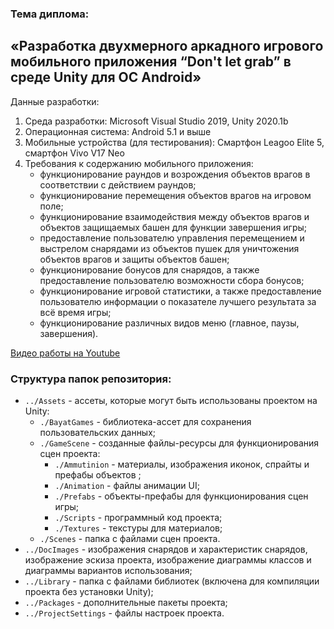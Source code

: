 ### Тема диплома:
## «Разработка двухмерного аркадного игрового мобильного приложения “Don't let grab” в среде Unity для ОС Android»

Данные разработки:
1. Среда разработки: Microsoft Visual Studio 2019, Unity 2020.1b  
2. Операционная система: Android 5.1 и выше  
3. Мобильные устройства (для тестирования): Смартфон Leagoo Elite 5, смартфон Vivo V17 Neo  
4. Требования к содержанию мобильного приложения:  
   - функционирование раундов и возрождения объектов врагов в соответствии с действием раундов;
   - функционирование перемещения объектов врагов на игровом поле;
   - функционирование взаимодействия между объектов врагов и объектов защищаемых башен для функции завершения игры;
   - предоставление пользователю управления перемещением и выстрелом снарядами из объектов пушек для уничтожения объектов врагов и защиты объектов башен;
   - функционирование бонусов для снарядов, а также предоставление пользователю возможности сбора бонусов;
   - функционирование игровой статистики, а также предоставление пользователю информации о показателе лучшего результата за всё время игры;
   - функционирование различных видов меню (главное, паузы, завершения).

[Видео работы на Youtube](https://youtu.be/cNT-ODeEbdg)

### Структура папок репозитория:
   - `../Assets` - ассеты, которые могут быть использованы проектом на Unity:
      - `./BayatGames` - библиотека-ассет для сохранения пользовательских данных;
      - `./GameScene` - созданные файлы-ресурсы для функционирования сцен проекта:
         - `./Ammutinion` - материалы, изображения иконок, спрайты и префабы объектов ;
         - `./Animation` - файлы анимации UI;
         - `./Prefabs` - объекты-префабы для функционирования сцен игры;
         - `./Scripts` - программный код проекта;
         - `./Textures` - текстуры для материалов;
      - `./Scenes` - папка с файлами сцен проекта.
   - `../DocImages` - изображения снарядов и характеристик снарядов, изображение эскиза проекта, изображение диаграммы классов и диаграммы вариантов использования;
   - `../Library` - папка с файлами библиотек (включена для компиляции проекта без установки Unity);
   - `../Packages` - дополнительные пакеты проекта;
   - `../ProjectSettings` - файлы настроек проекта.
